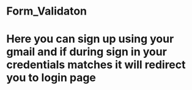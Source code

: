 # Form_Validaton
# Here you can sign up using your gmail and if during sign in your credentials matches it will redirect you to login page
